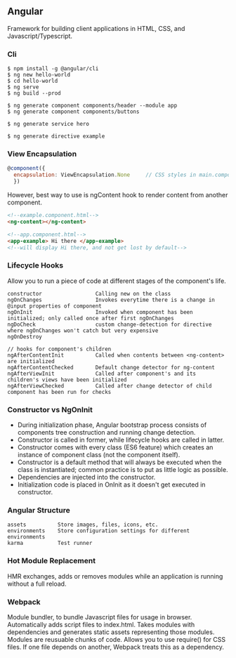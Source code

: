 ## Angular

Framework for building client applications in HTML, CSS, and Javascript/Typescript.

### Cli

```console
$ npm install -g @angular/cli
$ ng new hello-world
$ cd hello-world
$ ng serve
$ ng build --prod

$ ng generate component components/header --module app
$ ng generate component components/buttons

$ ng generate service hero

$ ng generate directive example
```

### View Encapsulation

```javascript
@component({
  encapsulation: ViewEncapsulation.None     // CSS styles in main.component is applied
  })
```

However, best way to use is ngContent hook to render content from another component.

```html
<!--example.component.html-->
<ng-content></ng-content>

<!--app.component.html-->
<app-example> Hi there </app-example>
<!--will display Hi there, and not get lost by default-->
```

### Lifecycle Hooks

Allow you to run a piece of code at different stages of the component's life.

```
constructor                 Calling new on the class
ngOnChanges                 Invokes everytime there is a change in @input properties of component
ngOnInit                    Invoked when component has been initialized; only called once after first ngOnChanges
ngDoCheck                   custom change-detection for directive where ngOnChanges won't catch but very expensive
ngOnDestroy

// hooks for component's children
ngAfterContentInit          Called when contents between <ng-content> are initialized
ngAfterContentChecked       Default change detector for ng-content
ngAfterViewInit             Called after component's and its children's views have been initialized
ngAfterViewChecked          Called after change detector of child component has been run for checks
```

### Constructor vs NgOnInit

-   During initialization phase, Angular bootstrap process consists of components tree construction and running change detection.
-   Constructor is called in former, while lifecycle hooks are called in latter.
-   Constructor comes with every class (ES6 feature) which creates an instance of component class (not the component itself).
-   Constructor is a default method that will always be executed when the class is instantiated; common practice is to put as little logic as possible.
-   Dependencies are injected into the constructor.
-   Initialization code is placed in OnInit as it doesn't get executed in constructor.

### Angular Structure

```
assets          Store images, files, icons, etc.
environments    Store configuration settings for different environments
karma           Test runner
```

### Hot Module Replacement

HMR exchanges, adds or removes modules while an application is running without a full reload.

### Webpack

Module bundler, to bundle Javascript files for usage in browser. Automatically adds script files to index.html. Takes modules with dependencies and generates static assets representing those modules. Modules are reusuable chunks of code. Allows you to use require() for CSS files. If one file depends on another, Webpack treats this as a dependency.
